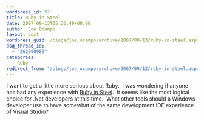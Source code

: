```yaml
---
wordpress_id: 57
title: Ruby in Steel
date: 2007-09-13T05:36:49+00:00
author: Joe Ocampo
layout: post
wordpress_guid: /blogs/joe_ocampo/archive/2007/09/13/ruby-in-steel.aspx
dsq_thread_id:
  - "262090985"
categories:
  - Ruby
redirect_from: "/blogs/joe_ocampo/archive/2007/09/13/ruby-in-steel.aspx/"
---
```

I want to get a little more serious about Ruby.&nbsp; I was wondering if anyone has had any experience with [Ruby in Steel](http://sapphiresteel.com/).&nbsp; It seems like the most logical choice for .Net developers at this time.&nbsp; What other tools should a Windows developer use to have somewhat of the same development IDE experience of Visual Studio?
